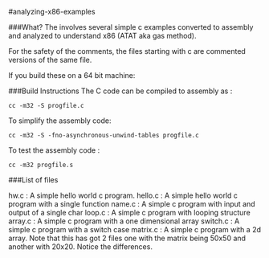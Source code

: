 #analyzing-x86-examples

###What?
The involves several simple c examples converted to assembly and analyzed to understand x86 (ATAT aka gas method). 

For the safety of the comments, the files starting with c are commented versions of the same file. 

If you build these on a 64 bit machine:

###Build Instructions
The C code can be compiled to assembly as :
```
cc -m32 -S progfile.c
```

To simplify the assembly code:

```
cc -m32 -S -fno-asynchronous-unwind-tables progfile.c
```

To test the assembly code : 
```
cc -m32 progfile.s
```

###List of files

hw.c : A simple hello world c program.
hello.c : A simple hello world c program with a single function
name.c : A simple c program with input and output of a single char 
loop.c : A simple c program with looping structure 
array.c : A simple c program with a one dimensional array 
switch.c : A simple c program with a  switch case
matrix.c : A simple c program with a 2d array. Note that this has got 2 files one with the matrix being 50x50 and another with 20x20. Notice the differences.

